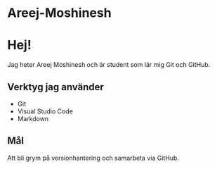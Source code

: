 # Areej-Moshinesh
# Hej!

Jag heter Areej Moshinesh och är student som lär mig Git och GitHub.

## Verktyg jag använder
- Git
- Visual Studio Code
- Markdown

## Mål
Att bli grym på versionhantering och samarbeta via GitHub.

